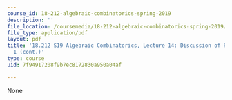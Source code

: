 ```yaml
---
course_id: 18-212-algebraic-combinatorics-spring-2019
description: ''
file_location: /coursemedia/18-212-algebraic-combinatorics-spring-2019/7f94917208f9b7ec8172830a950a04af_MIT18_212S19_lec14.pdf
file_type: application/pdf
layout: pdf
title: '18.212 S19 Algebraic Combinatorics, Lecture 14: Discussion of Problem Set
  1 (cont.)'
type: course
uid: 7f94917208f9b7ec8172830a950a04af

---
```

None